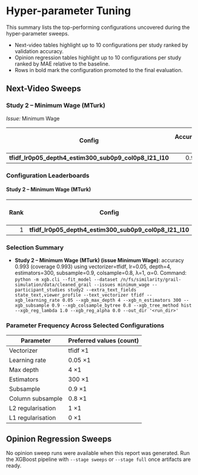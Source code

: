 # Hyper-parameter Tuning

This summary lists the top-performing configurations uncovered during the hyper-parameter sweeps.
- Next-video tables highlight up to 10 configurations per study ranked by validation accuracy.
- Opinion regression tables highlight up to 10 configurations per study ranked by MAE relative to the baseline.
- Rows in bold mark the configuration promoted to the final evaluation.

## Next-Video Sweeps

### Study 2 – Minimum Wage (MTurk)

*Issue:* Minimum Wage

| Config | Accuracy ↑ | Coverage ↑ | Known hits / total | Known availability ↑ | Avg prob ↑ | Evaluated |
| --- | ---: | ---: | --- | ---: | ---: | ---: |
| **tfidf_lr0p05_depth4_estim300_sub0p9_col0p8_l21_l10** | 0.993 | 0.993 | 666/671 | 1.000 | 0.966 | 671 |

### Configuration Leaderboards

#### Study 2 – Minimum Wage (MTurk)

| Rank | Config | Accuracy ↑ | Δ accuracy ↓ | Coverage ↑ | Δ coverage ↓ | Evaluated |
| ---: | --- | ---: | ---: | ---: | ---: | ---: |
| 1 | **tfidf_lr0p05_depth4_estim300_sub0p9_col0p8_l21_l10** | 0.993 | 0.000 | 0.993 | 0.000 | 671 |

### Selection Summary

- **Study 2 – Minimum Wage (MTurk) (issue Minimum Wage)**: accuracy 0.993 (coverage 0.993) using vectorizer=tfidf, lr=0.05, depth=4, estimators=300, subsample=0.9, colsample=0.8, λ=1, α=0.
  Command: `python -m xgb.cli --fit_model --dataset /n/fs/similarity/grail-simulation/data/cleaned_grail --issues minimum_wage --participant_studies study2 --extra_text_fields state_text,viewer_profile --text_vectorizer tfidf --xgb_learning_rate 0.05 --xgb_max_depth 4 --xgb_n_estimators 300 --xgb_subsample 0.9 --xgb_colsample_bytree 0.8 --xgb_tree_method hist --xgb_reg_lambda 1.0 --xgb_reg_alpha 0.0 --out_dir '<run_dir>'`

### Parameter Frequency Across Selected Configurations

| Parameter | Preferred values (count) |
| --- | --- |
| Vectorizer | tfidf ×1 |
| Learning rate | 0.05 ×1 |
| Max depth | 4 ×1 |
| Estimators | 300 ×1 |
| Subsample | 0.9 ×1 |
| Column subsample | 0.8 ×1 |
| L2 regularisation | 1 ×1 |
| L1 regularisation | 0 ×1 |

## Opinion Regression Sweeps

No opinion sweep runs were available when this report was generated.
Run the XGBoost pipeline with `--stage sweeps` or `--stage full` once artifacts are ready.
